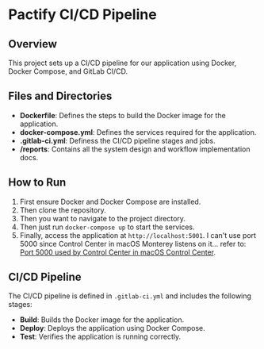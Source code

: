 # Pactify CI/CD Pipeline

## Overview

This project sets up a CI/CD pipeline for our application using Docker, Docker Compose, and GitLab CI/CD.

## Files and Directories

- **Dockerfile**: Defines the steps to build the Docker image for the application.
- **docker-compose.yml**: Defines the services required for the application.
- **.gitlab-ci.yml**: Definess the CI/CD pipeline stages and jobs.
- **/reports**: Contains all the system design and workflow implementation docs.

## How to Run

1. First ensure Docker and Docker Compose are installed.
2. Then clone the repository.
3. Then you want to navigate to the project directory.
4. Then just run `docker-compose up` to start the services.
5. Finally, access the application at `http://localhost:5001`. I can't use port 5000 since Control Center in macOS Monterey listens on it... refer to: [Port 5000 used by Control Center in macOS Control Center](https://nono.ma/port-5000-used-by-control-center-in-macos-controlce).

## CI/CD Pipeline

The CI/CD pipeline is defined in `.gitlab-ci.yml` and includes the following stages:
- **Build**: Builds the Docker image for the application.
- **Deploy**: Deploys the application using Docker Compose.
- **Test**: Verifies the application is running correctly.
